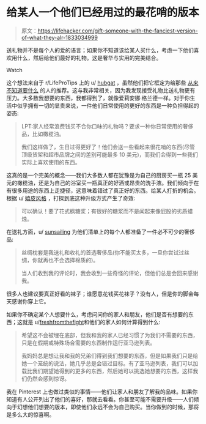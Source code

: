 # 给某人一个他们已经用过的最花哨的版本

> 原文：<https://lifehacker.com/gift-someone-with-the-fanciest-version-of-what-they-alr-1833034999>

送礼物并不是每个人的爱的语言；如果你不知道该给某人买什么，考虑一下他们喜欢用什么，然后给他们最好的礼物。这是奢华与实用的完美结合。

Watch

这个想法来自于 r/LifeProTips 上的 u/ [hubgat](https://old.reddit.com/user/hubgat) ，虽然他们把它框定为给那些 [从来不知道要什么](https://old.reddit.com/r/LifeProTips/comments/avxgfb/lpt_do_family_often_waste_money_on_gifts_that/) 的人的推荐。这与我非常相关，因为我发现接受礼物比送礼物更有压力。大多数我想要的东西，我都得到了，就像爱莉安娜·格兰德一样。对于你生活中似乎拥有一切的显贵来说，一件他们日常使用的更好的东西是一种负担得起的姿态:

> LPT:家人经常浪费钱买不合你口味的礼物吗？要求一种你日常使用的奢侈品，比如橄榄油。
> 
> 我们这样做了，生日过得更好了！他们会送一些看起来很花哨的东西(尽管顶级货架和超市品牌之间的差别可能最多 10 美元)，而我们会得到一些我们实际上喜欢使用的东西。

这真的是一个完美的概念——我们大多数人都在犹豫是为自己的厨房买一瓶 25 美元的橄榄油，还是为自己的浴室买一瓶真正的好酒或昂贵的洗手液。我们倾向于在有很多用途的东西上走捷径，这意味着错过了真正好的东西。给某人打折的机会。根据 u/ [嬉皮风格](https://old.reddit.com/user/hippiestyle) ，打探到底这种升级方式产生了奇效:

> 可以确认！要了花式枫糖浆；有很好的糖浆而不是闻起来像屁股的劣质蜡烛。

在送礼方面，u/ [sunsailing](https://old.reddit.com/user/sunsailing) 为他们清单上的每个人都准备了一件必不可少的奢侈品:

> 丝绸枕套是我送礼和收礼的首选奢侈品(你不能买太多，一旦你尝试过丝绸，你就再也不会选择棉质的)。
> 
> 当人们收到我的评论时，我会收到一些奇怪的评论，但他们总是会回来感谢我。

很多人也建议要真正好看的袜子；谁愿意花钱买花袜子？没有人，但是你的脚会每天感谢你穿上它。

如果你不确定某个人想要什么，考虑问问你的家人和朋友，他们是否有想要的东西；这就是 u/[freshfromthefight](https://old.reddit.com/user/freshfromthefight)和他们的家人如何计算得到什么:

> 希望这不会被埋在底部，但我和我的家人已经习惯了为我们不需要的东西，只是在假期或特殊场合需要的东西制作运行亚马逊列表。
> 
> 我妈妈总是想让我和我的兄弟们得到我们想要的东西，但是如果我们只是给她一个笼统的说法，她几乎总是会错过目标。有了亚马逊列表，我们可以加载比我们期望她得到的更多的东西，然后她可以挑选她想要的东西，这样我们仍然会感到惊讶。

我在 Pinterest 上也做过类似的事情——他们让家人和朋友了解我的品味。如果你知道有人公开列出了他们的喜好，那就去看看。你甚至可能不需要升级——人们倾向于幻想他们想要的版本，即使他们永远不会为自己购买。当你做到的时候，那将是多么大的惊喜啊。